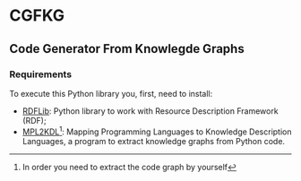 # CGFKG
## Code Generator From Knowlegde Graphs

### Requirements

To execute this Python library you, first, need to install:

- [RDFLib](https://rdflib.readthedocs.io): Python library to work with Resource Description Framework (RDF);
- [MPL2KDL](https://github.com/andreluisms/MPL2KDL)[^1]: Mapping Programming Languages to Knowledge Description Languages, a program to extract knowledge graphs from Python code.

[^1]: In order you need to extract the code graph by yourself
